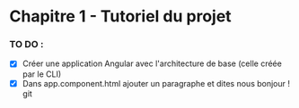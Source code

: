 # Chapitre 1 - Tutoriel du projet

[logo]: https://s3.eu-central-1.amazonaws.com/angularemailsimages/angular.png "Angular5.fr"

### TO DO :

- [x] Créer une application Angular avec l'architecture de base (celle créée par le CLI)
- [x] Dans app.component.html ajouter un paragraphe et dites nous bonjour !
git 